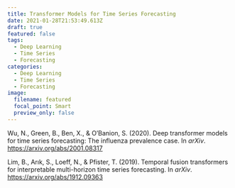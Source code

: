 ```yaml
---
title: Transformer Models for Time Series Forecasting
date: 2021-01-28T21:53:49.613Z
draft: true
featured: false
tags:
  - Deep Learning
  - Time Series
  - Forecasting
categories:
  - Deep Learning
  - Time Series
  - Forecasting
image:
  filename: featured
  focal_point: Smart
  preview_only: false
---
```

Wu, N., Green, B., Ben, X., & O’Banion, S. (2020). Deep transformer models for time series forecasting: The influenza prevalence case. In *arXiv*. <https://arxiv.org/abs/2001.08317>

Lim, B., Arık, S., Loeff, N., & Pfister, T. (2019). Temporal fusion transformers for interpretable multi-horizon time series forecasting. In *arXiv*. <https://arxiv.org/abs/1912.09363>